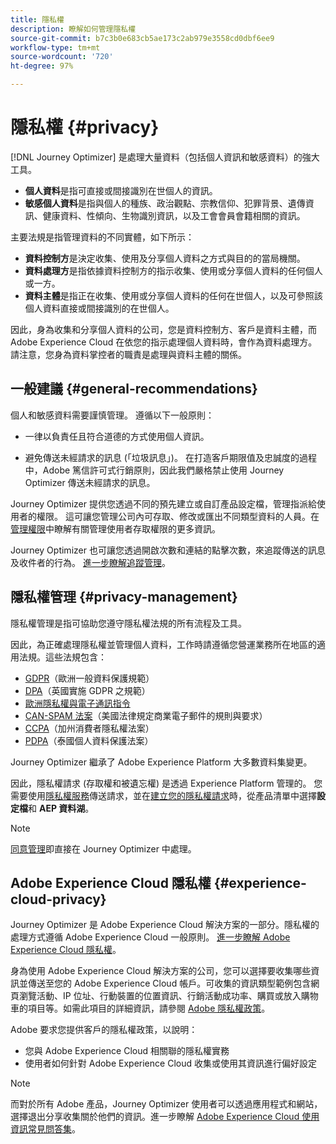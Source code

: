 ```yaml
---
title: 隱私權
description: 瞭解如何管理隱私權
source-git-commit: b7c3b0e683cb5ae173c2ab979e3558cd0dbf6ee9
workflow-type: tm+mt
source-wordcount: '720'
ht-degree: 97%

---
```



# 隱私權 {#privacy}

[!DNL Journey Optimizer] 是處理大量資料（包括個人資訊和敏感資料）的強大工具。

* **個人資料**&#x200B;是指可直接或間接識別在世個人的資訊。
* **敏感個人資料**&#x200B;是指與個人的種族、政治觀點、宗教信仰、犯罪背景、遺傳資訊、健康資料、性傾向、生物識別資訊，以及工會會員會籍相關的資訊。

主要法規是指管理資料的不同實體，如下所示：

* **資料控制方**&#x200B;是決定收集、使用及分享個人資料之方式與目的的當局機關。
* **資料處理方**&#x200B;是指依據資料控制方的指示收集、使用或分享個人資料的任何個人或一方。
* **資料主體**&#x200B;是指正在收集、使用或分享個人資料的任何在世個人，以及可參照該個人資料直接或間接識別的在世個人。

因此，身為收集和分享個人資料的公司，您是資料控制方、客戶是資料主體，而 Adobe Experience Cloud 在依您的指示處理個人資料時，會作為資料處理方。請注意，您身為資料掌控者的職責是處理與資料主體的關係。

## 一般建議 {#general-recommendations}

個人和敏感資料需要謹慎管理。 遵循以下一般原則：

* 一律以負責任且符合道德的方式使用個人資訊。

* 避免傳送未經請求的訊息 (「垃圾訊息」)。 在打造客戶期限值及忠誠度的過程中，Adobe 篤信許可式行銷原則，因此我們嚴格禁止使用 Journey Optimizer 傳送未經請求的訊息。

Journey Optimizer 提供您透過不同的預先建立或自訂產品設定檔，管理指派給使用者的權限。 這可讓您管理公司內可存取、修改或匯出不同類型資料的人員。在[管理權限](../administration/permissions.md)中瞭解有關管理使用者存取權限的更多資訊。

Journey Optimizer 也可讓您透過開啟次數和連結的點擊次數，來追蹤傳送的訊息及收件者的行為。 [進一步瞭解追蹤管理](message-tracking.md)。

## 隱私權管理 {#privacy-management}

隱私權管理是指可協助您遵守隱私權法規的所有流程及工具。

因此，為正確處理隱私權並管理個人資料，工作時請遵循您營運業務所在地區的適用法規。這些法規包含：

* [GDPR](https://ec.europa.eu/info/law/law-topic/data-protection/reform/what-does-general-data-protection-regulation-gdpr-govern_en)（歐洲一般資料保護規範）
* [DPA](https://www.gov.uk/data-protection)（英國實施 GDPR 之規範）
* [歐洲隱私權與電子通訊指令](https://eur-lex.europa.eu/legal-content/EN/TXT/?uri=CELEX:02002L0058-20091219)
* [CAN-SPAM 法案](https://www.ftc.gov/tips-advice/business-center/guidance/can-spam-act-compliance-guide-business)（美國法律規定商業電子郵件的規則與要求）
* [CCPA](https://leginfo.legislature.ca.gov/faces/codes_displayText.xhtml?lawCode=CIV&amp;division=3.&amp;title=1.81.5.&amp;part=4.&amp;chapter=&amp;article=)（加州消費者隱私權法案）
* [PDPA](https://secureprivacy.ai/thailand-pdpa-summary-what-businesses-need-to-know/)（泰國個人資料保護法案）

Journey Optimizer 繼承了 Adobe Experience Platform 大多數資料集變更。

因此，隱私權請求 (存取權和被遺忘權) 是透過 Experience Platform 管理的。 您需要使用[隱私權服務](https://experienceleague.adobe.com/docs/experience-platform/privacy/home.html?lang=zh-Hant)傳送請求，並在[建立您的隱私權請求](https://experienceleague.adobe.com/docs/experience-platform/privacy/ui/user-guide.html?lang=zh-Hant#request-builder)時，從產品清單中選擇&#x200B;**設定檔**&#x200B;和 **AEP 資料湖**。<!--https://experienceleague.adobe.com/docs/experience-platform/privacy/home.html?lang=en).-->

>[!NOTE]
>
>[同意管理](../../help/using/consent.md)即直接在 Journey Optimizer 中處理。

## Adobe Experience Cloud 隱私權 {#experience-cloud-privacy}

Journey Optimizer 是 Adobe Experience Cloud 解決方案的一部分。隱私權的處理方式遵循 Adobe Experience Cloud 一般原則。 [進一步瞭解 Adobe Experience Cloud 隱私權](https://www.adobe.com/tw/privacy/marketing-cloud.html)。

身為使用 Adobe Experience Cloud 解決方案的公司，您可以選擇要收集哪些資訊並傳送至您的 Adobe Experience Cloud 帳戶。可收集的資訊類型範例包含網頁瀏覽活動、IP 位址、行動裝置的位置資訊、行銷活動成功率、購買或放入購物車的項目等。如需此項目的詳細資訊，請參閱 [Adobe 隱私權政策](https://www.adobe.com/tw/privacy/policy.html)。

Adobe 要求您提供客戶的隱私權政策，以說明：

* 您與 Adobe Experience Cloud 相關聯的隱私權實務
* 使用者如何針對 Adobe Experience Cloud 收集或使用其資訊進行偏好設定

>[!NOTE]
>
>而對於所有 Adobe 產品，Journey Optimizer 使用者可以透過應用程式和網站，選擇退出分享收集關於他們的資訊。進一步瞭解 [Adobe Experience Cloud 使用資訊常見問答集](https://www.adobe.com/tw/privacy/experience-cloud-usage-info-faq.html)。

<!--Because Journey Optimizer integrates with Adobe Experience Platform, where audiences are transferred from one system to another, you need to pay extra care to personal data protection.-->
